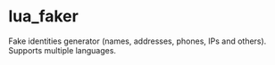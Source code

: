 # lua_faker
Fake identities generator (names, addresses, phones, IPs and others). Supports multiple languages.
